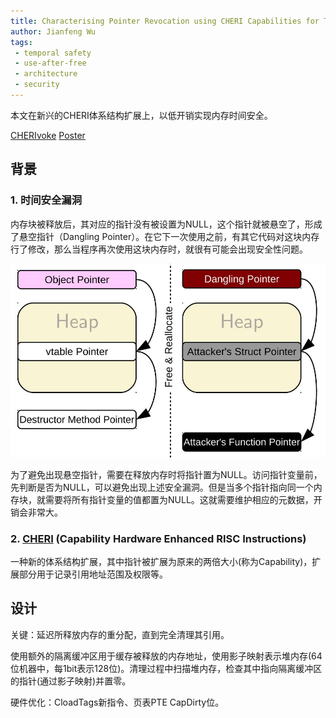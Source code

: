 ```yaml
---
title: Characterising Pointer Revocation using CHERI Capabilities for Temporal Memory Safety
author: Jianfeng Wu
tags:
 - temporal safety
 - use-after-free
 - architecture
 - security
---
```


本文在新兴的CHERI体系结构扩展上，以低开销实现内存时间安全。

[CHERIvoke](https://www.cl.cam.ac.uk/~tmj32/papers/docs/xia19-micro.pdf) [Poster](https://www.cl.cam.ac.uk/~sa614/posters/cherivoke.pdf)

## 背景

### 1. 时间安全漏洞

内存块被释放后，其对应的指针没有被设置为NULL，这个指针就被悬空了，形成了悬空指针（Dangling Pointer）。在它下一次使用之前，有其它代码对这块内存行了修改，那么当程序再次使用这块内存时，就很有可能会出现安全性问题。

![Use After Free](/images/2020-11-16-use-after-free.jpg)

为了避免出现悬空指针，需要在释放内存时将指针置为NULL。访问指针变量前，先判断是否为NULL，可以避免出现上述安全漏洞。但是当多个指针指向同一个内存块，就需要将所有指针变量的值都置为NULL。这就需要维护相应的元数据，开销会非常大。

### 2. [CHERI](https://murdoch.is/papers/cl14cheriisa.pdf) (Capability Hardware Enhanced RISC Instructions)

一种新的体系结构扩展，其中指针被扩展为原来的两倍大小(称为Capability)，扩展部分用于记录引用地址范围及权限等。

## 设计

关键：延迟所释放内存的重分配，直到完全清理其引用。

使用额外的隔离缓冲区用于缓存被释放的内存地址，使用影子映射表示堆内存(64位机器中，每1bit表示128位)。清理过程中扫描堆内存，检查其中指向隔离缓冲区的指针(通过影子映射)并置零。

硬件优化：CloadTags新指令、页表PTE CapDirty位。